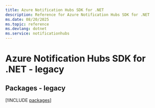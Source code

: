 ```yaml
---
title: Azure Notification Hubs SDK for .NET
description: Reference for Azure Notification Hubs SDK for .NET
ms.date: 08/20/2025
ms.topic: reference
ms.devlang: dotnet
ms.service: notificationhubs
---
```

# Azure Notification Hubs SDK for .NET - legacy
## Packages - legacy
[!INCLUDE [packages](notification-hubs-index.md)]